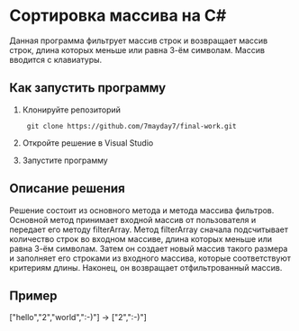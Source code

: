 # **Сортировка массива на C#**

Данная программа фильтрует массив строк и возвращает массив строк, длина которых меньше или равна 3-ём символам. Массив вводится с клавиатуры. 


## **Как запустить программу**

1. Клонируйте репозиторий

        git clone https://github.com/7mayday7/final-work.git

2. Откройте решение в Visual Studio
3. Запустите программу


## **Описание решения**

Решение состоит из основного метода и метода массива фильтров. Основной метод принимает входной массив от пользователя и передает его методу filterArray. Метод filterArray сначала подсчитывает количество строк во входном массиве, длина которых меньше или равна 3-ём символам. Затем он создает новый массив такого размера и заполняет его строками из входного массива, которые соответствуют критериям длины. Наконец, он возвращает отфильтрованный массив.

## **Пример**

["hello","2","world",":-)"] → ["2",":-)"]